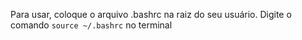 Para usar, coloque o arquivo .bashrc na raiz do seu usuário.
Digite o comando `source ~/.bashrc` no terminal
